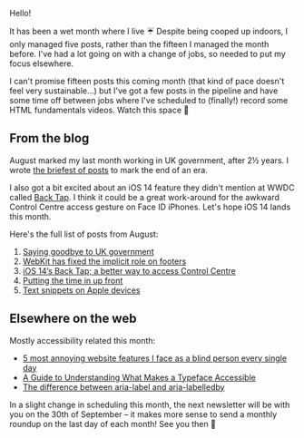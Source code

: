 Hello!

It has been a wet month where I live ☔️ Despite being cooped up indoors, I only managed five posts, rather than the fifteen I managed the month before. I've had a lot going on with a change of jobs, so needed to put my focus elsewhere.

I can't promise fifteen posts this coming month (that kind of pace doesn't feel very sustainable…) but I've got a few posts in the pipeline and have some time off between jobs where I've scheduled to (finally!) record some HTML fundamentals videos. Watch this space 🎥

## From the blog

August marked my last month working in UK government, after 2½ years. I wrote [the briefest of posts](https://www.tempertemper.net/blog/saying-goodbye-to-uk-government) to mark the end of an era.

I also got a bit excited about an iOS 14 feature they didn't mention at WWDC called [Back Tap](https://www.tempertemper.net/blog/ios-14s-back-tap-a-better-way-to-access-control-centre). I think it could be a great work-around for the awkward Control Centre access gesture on Face ID iPhones. Let's hope iOS 14 lands this month.

Here's the full list of posts from August:

1. [Saying goodbye to UK government](https://www.tempertemper.net/blog/saying-goodbye-to-uk-government)
2. [WebKit has fixed the implicit role on footers](https://www.tempertemper.net/blog/webkit-has-fixed-the-implicit-role-on-footers)
3. [iOS 14’s Back Tap; a better way to access Control Centre](https://www.tempertemper.net/blog/ios-14s-back-tap-a-better-way-to-access-control-centre)
4. [Putting the time in up front](https://www.tempertemper.net/blog/putting-the-time-in-up-front)
5. [Text snippets on Apple devices](https://www.tempertemper.net/blog/text-snippets-on-apple-devices)


## Elsewhere on the web

Mostly accessibility related this month:

- [5 most annoying website features I face as a blind person every single day](https://bighack.org/5-most-annoying-website-features-i-face-as-a-blind-screen-reader-user-accessibility/)
- [A Guide to Understanding What Makes a Typeface Accessible](https://uxdesign.cc/a-guide-to-understanding-what-makes-a-typeface-accessible-and-how-to-make-informed-decisions-9e5c0b9040a0)
- [The difference between aria-label and aria-labelledby](https://tink.uk/the-difference-between-aria-label-and-aria-labelledby/)

In a slight change in scheduling this month, the next newsletter will be with you on the 30th of September – it makes more sense to send a monthly roundup on the last day of each month! See you then 👋

